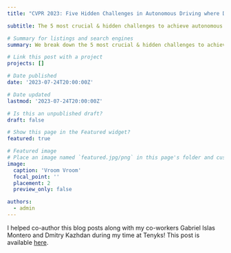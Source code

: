 ```yaml
---
title: "CVPR 2023: Five Hidden Challenges in Autonomous Driving where Data is Key"

subtitle: The 5 most crucial & hidden challenges to achieve autonomous driving.

# Summary for listings and search engines
summary: We break down the 5 most crucial & hidden challenges to achieve autonomous driving learned from our time at CVPR 2023.

# Link this post with a project
projects: []

# Date published
date: '2023-07-24T20:00:00Z'

# Date updated
lastmod: '2023-07-24T20:00:00Z'

# Is this an unpublished draft?
draft: false

# Show this page in the Featured widget?
featured: true

# Featured image
# Place an image named `featured.jpg/png` in this page's folder and customize its options here.
image:
  caption: 'Vroom Vroom'
  focal_point: ''
  placement: 2
  preview_only: false

authors:
  - admin
---
```


I helped co-author this blog posts along with my co-workers Gabriel Islas Montero and Dmitry Kazhdan during my time at Tenyks! This post is available [here](https://medium.com/@tenyks_blogger/cvpr-2023-five-hidden-challenges-in-autonomous-driving-where-data-is-key-8666fff09ed7).